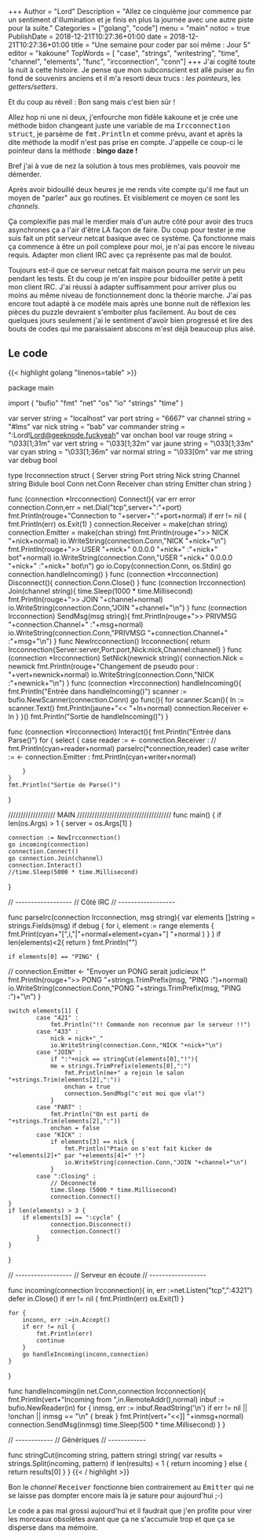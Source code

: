 +++
Author = "Lord"
Description = "Allez ce cinquième jour commence par un sentiment d'illumination et je finis en plus la journée avec une autre piste pour la suite."
Categories = ["golang", "code"]
menu = "main"
notoc = true
PublishDate = 2018-12-21T10:27:36+01:00
date = 2018-12-21T10:27:36+01:00
title = "Une semaine pour coder par soi même : Jour 5"
editor = "kakoune"
TopWords = [  "case", "strings", "writestring", "time", "channel", "elements", "func", "ircconnection", "conn"]
+++
J'ai cogité toute la nuit à cette histoire.
Je pense que mon subconscient est allé puiser au fin fond de souvenirs anciens et il m'a resorti deux trucs : *les pointeurs*, les *getters/setters*.

Et du coup au réveil : Bon sang mais c'est bien sûr !

Allez hop ni une ni deux, j'enfourche mon fidèle kakoune et je crée une méthode bidon changeant juste une variable de ma <samp>Ircconnection struct</samp>, je parsème de <samp>fmt.Println</samp> et comme prévu, avant et après la dite méthode la modif n'est pas prise en compte.
J'appelle ce coup-ci le pointeur dans la méthode : **bingo daze !**

Bref j'ai à vue de nez la solution à tous mes problèmes, vais pouvoir me démerder.

Après avoir bidouillé deux heures je me rends vite compte qu'il me faut un moyen de "parler" aux go routines.
Et visiblement ce moyen ce sont les *channels*.

Ça complexifie pas mal le merdier mais d'un autre côté pour avoir des trucs asynchrones ça a l'air d'être LA façon de faire.
Du coup pour tester je me suis fait un ptit serveur netcat basique avec ce système.
Ça fonctionne mais ça commence à être un poil complexe pour moi, je n'ai pas encore le niveau requis.
Adapter mon client IRC avec ça représente pas mal de boulot.

Toujours est-il que ce serveur netcat fait maison pourra me servir un peu pendant les tests.
Et du coup je m'en inspire pour bidouiller petite à petit mon client IRC.
J'ai réussi à adapter suffisamment pour arriver plus ou moins au même niveau de fonctionnement donc la théorie marche.
J'ai pas encore tout adapté à ce modèle mais après une bonne nuit de réflexion les pièces du puzzle devraient s'emboiter plus facilement.
Au bout de ces quelques jours seulement j'ai le sentiment d'avoir bien progressé et lire des bouts de codes qui me paraissaient abscons m'est déjà beaucoup plus aisé.

## Le code

{{< highlight golang "linenos=table" >}}

package main

import (
	"bufio"
	"fmt"
	"net"
	"os"
	"io"
	"strings"
	"time"
    )

var server string = "localhost"
var port string = "6667"
var channel string = "#lms"
var nick string = "bab"
var commander string = ":Lord!Lord@geeknode.fuckyeah"
var onchan bool
var rouge string = "\033[1;31m"
var vert string = "\033[1;32m"
var jaune string = "\033[1;33m"
var cyan string = "\033[1;36m"
var normal string = "\033[0m"
var me string
var debug bool

type Ircconnection struct {
	Server		string
	Port		string
	Nick		string
	Channel		string
	Bidule		bool
	Conn		net.Conn
	Receiver	chan string
	Emitter		chan string
}

func (connection *Ircconnection) Connect(){
	var err error
	connection.Conn,err = net.Dial("tcp",server+":"+port)
	fmt.Println(rouge+"Connection to "+server+":"+port+normal)
	if err != nil {
		fmt.Println(err)
		os.Exit(1)
	}
	connection.Receiver = make(chan string)
	connection.Emitter  = make(chan string)
	fmt.Println(rouge+">> NICK "+nick+normal)
	io.WriteString(connection.Conn,"NICK "+nick+"\n")
	fmt.Println(rouge+">> USER "+nick+" 0.0.0.0 "+nick+" :"+nick+" bot"+normal)
	io.WriteString(connection.Conn,"USER "+nick+" 0.0.0.0 "+nick+" :"+nick+" bot\n")
	go io.Copy(connection.Conn, os.Stdin)
	go connection.handleIncoming()
}
func (connection *Ircconnection) Disconnect(){
	connection.Conn.Close()
}
func (connection Ircconnection) Join(channel string){
	time.Sleep(1000 * time.Millisecond)
	fmt.Println(rouge+">> JOIN "+channel+normal)
	io.WriteString(connection.Conn,"JOIN "+channel+"\n")
}
func (connection Ircconnection) SendMsg(msg string){
	fmt.Println(rouge+">> PRIVMSG "+connection.Channel+" :"+msg+normal)
	io.WriteString(connection.Conn,"PRIVMSG "+connection.Channel+" :"+msg+"\n")
}
func NewIrcconnection() Ircconnection{
	return Ircconnection{Server:server,Port:port,Nick:nick,Channel:channel}
}
func (connection *Ircconnection) SetNick(newnick string){
	connection.Nick = newnick
	fmt.Println(rouge+"Changement de pseudo pour : "+vert+newnick+normal)
	io.WriteString(connection.Conn,"NICK :"+newnick+"\n")
}
func (connection *Ircconnection) handleIncoming(){
	fmt.Println("Entrée dans handleIncoming()")
	scanner := bufio.NewScanner(connection.Conn)
	go func(){
		for scanner.Scan(){
			ln := scanner.Text()
			fmt.Println(jaune+"<< "+ln+normal)
			connection.Receiver <- ln
		}
	}()
	fmt.Println("Sortie de handleIncoming()")
}

func (connection *Ircconnection) Interact(){
	fmt.Println("Entrée dans Parse()")
	for {
		select {
			case reader := <- connection.Receiver :
//    				fmt.Println(cyan+reader+normal)
				parseIrc(*connection,reader)
			case writer := <- connection.Emitter :
    				fmt.Println(cyan+writer+normal)

		}
	}
	fmt.Println("Sortie de Parse()")
}

/////////////////// MAIN //////////////////////////////////////
func main() {
	if len(os.Args) > 1 {
		server = os.Args[1]
	}

	connection := NewIrcconnection()
	go incoming(connection)
	connection.Connect()
	go connection.Join(channel)
	connection.Interact()
	//time.Sleep(5000 * time.Millisecond)


}

// ------------------
// Côté IRC
// ------------------

func parseIrc(connection Ircconnection, msg string){
	var elements []string = strings.Fields(msg)
	if debug {
		for i, element := range elements {
			fmt.Print(cyan+"[",i,"|"+normal+element+cyan+"] "+normal )
		}
	}
	if len(elements)<2{
		return 
	}
	fmt.Println("")
	

	if elements[0] == "PING" {
//		connection.Emitter <- "Envoyer un PONG serait judicieux !"
		fmt.Println(rouge+">> PONG "+strings.TrimPrefix(msg, "PING :")+normal)
		io.WriteString(connection.Conn,"PONG "+strings.TrimPrefix(msg, "PING :")+"\n")
	}

	switch elements[1] {
        	case "421" :
        		fmt.Println("!! Commande non reconnue par le serveur !!")
        	case "433" :
        		nick = nick+"_"
        		io.WriteString(connection.Conn,"NICK "+nick+"\n")
        	case "JOIN" :
        		if ":"+nick == stringCut(elements[0],"!"){
				me = strings.TrimPrefix(elements[0],":")
        			fmt.Println(me+" a rejoin le salon "+strings.Trim(elements[2],":"))
        			onchan = true
        			connection.SendMsg("c'est moi que vla!")
        		}
        	case "PART" :
        		fmt.Println("On est parti de "+strings.Trim(elements[2],":"))
        		onchan = false
        	case "KICK" :
        		if elements[3] == nick {
        			fmt.Println("Ptain on s'est fait kicker de "+elements[2]+" par "+elements[4]+" !")
        			io.WriteString(connection.Conn,"JOIN "+channel+"\n")
        		}
        	case ":Closing" :
        		// Déconnecté
        		time.Sleep (5000 * time.Millisecond)
        		connection.Connect()
	}
	if len(elements) > 3 {
		if elements[3] == ":cycle" {
        		connection.Disconnect()
        		connection.Connect()
        	}
	}
}

// ------------------
// Serveur en écoute
// ------------------

func incoming(connection Ircconnection){
	in, err :=net.Listen("tcp",":4321")
	defer in.Close()
	if err != nil {
		fmt.Println(err)
		os.Exit(1)
	}

	for {
		inconn, err :=in.Accept()
		if err != nil {
			fmt.Println(err)
			continue
		}
		go handleIncoming(inconn,connection)
	}
}

func handleIncoming(in net.Conn,connection Ircconnection){
	fmt.Println(vert+"Incoming from ",in.RemoteAddr(),normal)
	inbuf := bufio.NewReader(in)
	for {
    		inmsg, err := inbuf.ReadString('\n')
    		if err != nil || !onchan || inmsg == "\n" {
			break
    		}
    		fmt.Print(vert+"<<]] "+inmsg+normal)
    		connection.SendMsg(inmsg)
		time.Sleep(500 * time.Millisecond)
	}
}

// ------------
//  Génériques
// ------------

func stringCut(incoming string, pattern string) string{
	var results = strings.Split(incoming, pattern)
	if len(results) < 1 {
		return incoming
	} else {
		return results[0]
	}
}
{{< / highlight >}}

Bon le *channel* <samp>Receiver</samp> fonctionne bien contrairement au <samp>Emitter</samp> qui ne se laisse pas dompter encore mais là je sature pour aujourd'hui ;-)

Le code a pas mal grossi aujourd'hui et il faudrait que j'en profite pour virer les morceaux obsolètes avant que ça ne s'accumule trop et que ça se disperse dans ma mémoire.
